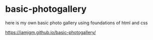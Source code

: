 # basic-photogallery
here is my own basic photo gallery using foundations of html and css

https://iamjgm.github.io/basic-photogallery/
